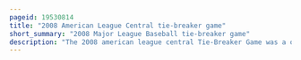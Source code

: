 ```yaml
---
pageid: 19530814
title: "2008 American League Central tie-breaker game"
short_summary: "2008 Major League Baseball tie-breaker game"
description: "The 2008 american league central Tie-Breaker Game was a one-game Extension to the regular Season of major League Baseball between the chicago white Sox and Minnesota Twins to determine the Champion of the american League central Division. It was played at U. S. Cellular Field in Chicago, Illinois, on September 30, 2008. The White Sox won the Game, 1–0, on a Home Run by Jim Thome, the lowest-scoring Game in Mlb Tie-Breaker History. The Sox advanced to the 2008 Al Division Series where they lost 3 Games to 1 to the Tampa Bay rays whereas the Twins failed to qualify for the Postseason."
---
```

